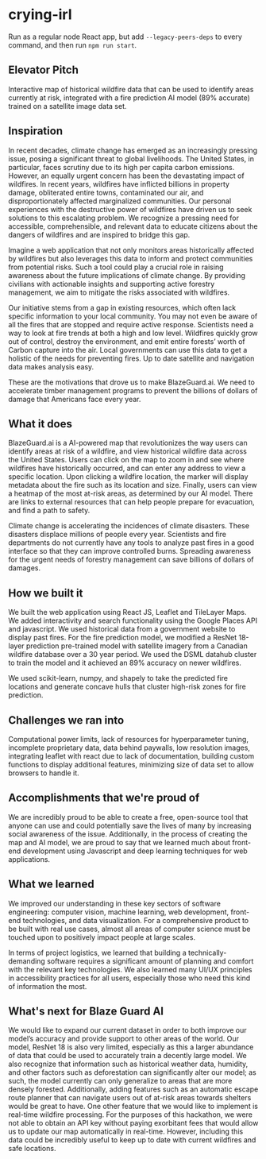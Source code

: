 # crying-irl
Run as a regular node React app, but add `--legacy-peers-deps` to every command, and then run `npm run start`.

## Elevator Pitch

Interactive map of historical wildfire data that can be used to identify areas currently at risk, integrated with a fire prediction AI model (89% accurate) trained on a satellite image data set.


## Inspiration

In recent decades, climate change has emerged as an increasingly pressing issue, posing a significant threat to global livelihoods. The United States, in particular, faces scrutiny due to its high per capita carbon emissions. However, an equally urgent concern has been the devastating impact of wildfires. In recent years, wildfires have inflicted billions in property damage, obliterated entire towns, contaminated our air, and disproportionately affected marginalized communities. Our personal experiences with the destructive power of wildfires have driven us to seek solutions to this escalating problem. We recognize a pressing need for accessible, comprehensible, and relevant data to educate citizens about the dangers of wildfires and are inspired to bridge this gap.

Imagine a web application that not only monitors areas historically affected by wildfires but also leverages this data to inform and protect communities from potential risks. Such a tool could play a crucial role in raising awareness about the future implications of climate change. By providing civilians with actionable insights and supporting active forestry management, we aim to mitigate the risks associated with wildfires.

Our initiative stems from a gap in existing resources, which often lack specific information to your local community. You may not even be aware of all the fires that are stopped and require active response. Scientists need a way to look at fire trends at both a high and low level. Wildfires quickly grow out of control, destroy the environment, and emit entire forests’ worth of Carbon capture into the air. Local governments can use this data to get a holistic of the needs for preventing fires. Up to date satellite and navigation data makes analysis easy.

These are the motivations that drove us to make BlazeGuard.ai. We need to accelerate timber management programs to prevent the billions of dollars of damage that Americans face every year.

## What it does

BlazeGuard.ai is a AI-powered map that revolutionizes the way users can identify areas at risk of a wildfire, and view historical wildfire data across the United States. Users can click on the map to zoom in and see where wildfires have historically occurred, and can enter any address to view a specific location. Upon clicking a wildfire location, the marker will display metadata about the fire such as its location and size. Finally, users can view a heatmap of the most at-risk areas, as determined by our AI model. There are links to external resources that can help people prepare for evacuation, and find a path to safety.

Climate change is accelerating the incidences of climate disasters. These disasters displace millions of people every year. Scientists and fire departments do not currently have any tools to analyze past fires in a good interface so that they can improve controlled burns. Spreading awareness for the urgent needs of forestry management can save billions of dollars of damages.

## How we built it

We built the web application using React JS, Leaflet and TileLayer Maps. We added interactivity and search functionality using the Google Places API and javascript. We used historical data from a government website to display past fires. For the fire prediction model, we modified a ResNet 18-layer prediction pre-trained model with satellite imagery from a Canadian wildfire database over a 30 year period. We used the DSML datahub cluster to train the model and it achieved an 89% accuracy on newer wildfires. 

We used scikit-learn, numpy, and shapely to take the predicted fire locations and generate concave hulls that cluster high-risk zones for fire prediction. 

## Challenges we ran into

Computational power limits, lack of resources for hyperparameter tuning, incomplete proprietary data, data behind paywalls, low resolution images, integrating leaflet with react due to lack of documentation, building custom functions to display additional features, minimizing size of data set to allow browsers to handle it.

## Accomplishments that we're proud of

We are incredibly proud to be able to create a free, open-source tool that anyone can use and could potentially save the lives of many by increasing social awareness of the issue. Additionally, in the process of creating the map and AI model, we are proud to say that we learned much about front-end development using Javascript and deep learning techniques for web applications.

## What we learned

We improved our understanding in these key sectors of software engineering: computer vision, machine learning, web development, front-end technologies, and data visualization. For a comprehensive product to be built with real use cases, almost all areas of computer science must be touched upon to positively impact people at large scales. 

In terms of project logistics, we learned that building a technically-demanding software requires a significant amount of planning and comfort with the relevant key technologies. We also learned many UI/UX principles in accessibility practices for all users, especially those who need this kind of information the most. 

## What's next for Blaze Guard AI

We would like to expand our current dataset in order to both improve our model’s accuracy and provide support to other areas of the world. Our model, ResNet 18 is also very limited, especially as this a larger abundance of data that could be used to accurately train a decently large model. We also recognize that information such as historical weather data, humidity, and other factors such as deforestation can significantly alter our model; as such, the model currently can only generalize to areas that are more densely forested. Additionally, adding features such as an automatic escape route planner that can navigate users out of at-risk areas towards shelters would be great to have. One other feature that we would like to implement is real-time wildfire processing. For the purposes of this hackathon, we were not able to obtain an API key without paying exorbitant fees that would allow us to update our map automatically in real-time. However, including this data could be incredibly useful to keep up to date with current wildfires and safe locations.
